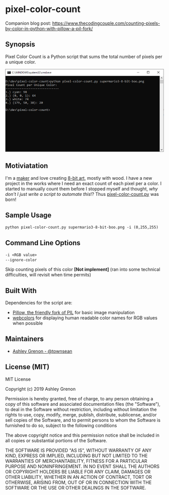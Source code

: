 # pixel-color-count

Companion blog post: https://www.thecodingcouple.com/counting-pixels-by-color-in-python-with-pillow-a-pil-fork/

## Synopsis

Pixel Color Count is a Python script that sums the total number of pixels per a unique color.

![sample output for pixel-color-count.py](sample-output.png "Sample output for pixel-color-count.py")

## Motiviatation

I'm a [maker](https://www.ashleygrenon.com/project-gallery/) and love creating [8-bit art](https://www.ashleygrenon.com/tag/8-bit/), mostly with wood. I have a new project in the works where I need an exact count of each pixel per a color. I started to manually count them before I stopped myself and thought, *why don't I just write a script to automate this*!? Thus [pixel-color-count.py](https://github.com/townsean/pixel-color-count/blob/master/pixel-color-count.py) was born!

## Sample Usage
```
python pixel-color-count.py supermario3-8-bit-boo.png -i (0,255,255)
```

## Command Line Options

```
-i <RGB value>
--ignore-color
```
Skip counting pixels of this color **[Not implement]** (ran into some technical difficulties, will revisit when time permits) 


## Built With

Dependencies for the script are:
* [Pillow, the friendly fork of PIL](https://python-pillow.org/) for basic image manipulation
* [webcolors](https://pypi.org/project/webcolors/) for displaying human readable color names for RGB values when possible


## Maintainers

* [Ashley Grenon - @townsean](https://github.com/townsean)

## License (MIT)

MIT License

Copyright (c) 2019 Ashley Grenon

Permission is hereby granted, free of charge, to any person obtaining a copy
of this software and associated documentation files (the "Software"), to deal
in the Software without restriction, including without limitation the rights
to use, copy, modify, merge, publish, distribute, sublicense, and/or sell
copies of the Software, and to permit persons to whom the Software is
furnished to do so, subject to the following conditions

The above copyright notice and this permission notice shall be included in all
copies or substantial portions of the Software.

THE SOFTWARE IS PROVIDED "AS IS", WITHOUT WARRANTY OF ANY KIND, EXPRESS OR
IMPLIED, INCLUDING BUT NOT LIMITED TO THE WARRANTIES OF MERCHANTABILITY,
FITNESS FOR A PARTICULAR PURPOSE AND NONINFRINGEMENT. IN NO EVENT SHALL THE
AUTHORS OR COPYRIGHT HOLDERS BE LIABLE FOR ANY CLAIM, DAMAGES OR OTHER
LIABILITY, WHETHER IN AN ACTION OF CONTRACT, TORT OR OTHERWISE, ARISING FROM,
OUT OF OR IN CONNECTION WITH THE SOFTWARE OR THE USE OR OTHER DEALINGS IN THE
SOFTWARE.
